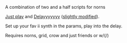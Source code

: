 A combination of two and a half scripts for norns

[Just play](https://github.com/elbrujohalcon/justplay) and [Delayyyyyyy](https://github.com/cfdrake/delayyyyyyyy) ([slightly modified](https://github.com/imminentgloom/delayyyyyyyy)).

Set up your fav ii synth in the params, play into the delay.

Requires norns, grid, crow and just friends or w/(/)
